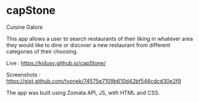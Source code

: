 # capStone

Cuisine Galore

This app allows a user to search restaurants of their liking in whatever area they would like to dine or discover a new restaurant from different categories of their choosing.

Live : 
https://kidusy.github.io/capStone/

Screenshots :
https://gist.github.com/tyonek/74575e7109b610d42bf546cdcd30e2f9

The app was built using Zomata API, JS, with HTML and CSS.
